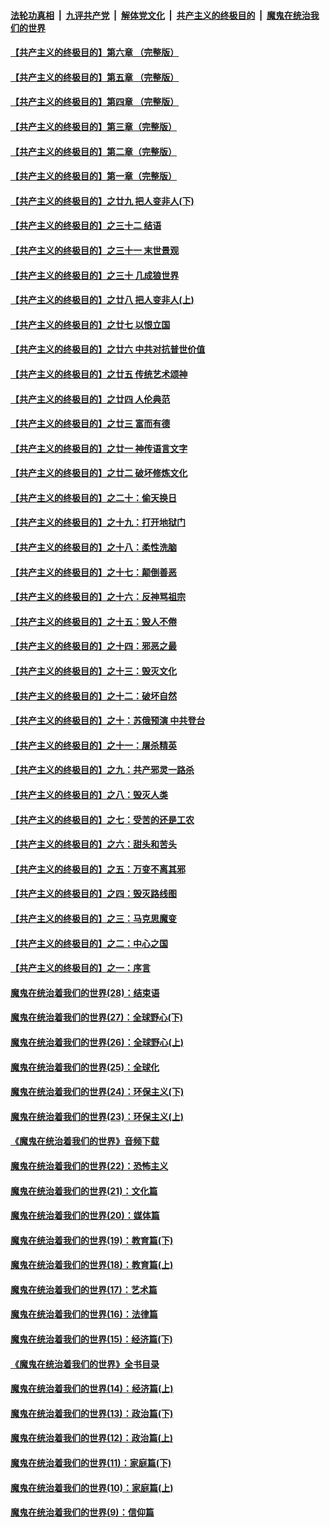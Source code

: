 

####  [法轮功真相](../../../../basic/blob/master/README.md?t=06031401) &nbsp;|&nbsp; [九评共产党](../../../../9ping.md/blob/master/README.md?t=06031401) &nbsp;|&nbsp; [解体党文化](../../../../jtdwh.md/blob/master/README.md?t=06031401)  &nbsp;|&nbsp; [共产主义的终极目的](../../../../gczydzjmd.md/blob/master/README.md?t=06031401) &nbsp;|&nbsp; [魔鬼在统治我们的世界](../../../../mgztzwmdsj.md/blob/master/README.md?t=06031401) 

#### [【共产主义的终极目的】第六章 （完整版）](../pages/nsc422/n11428913.md?t=06031401) 

#### [【共产主义的终极目的】第五章 （完整版）](../pages/nsc422/n11428912.md?t=06031401) 

#### [【共产主义的终极目的】第四章 （完整版）](../pages/nsc422/n11428907.md?t=06031401) 

#### [【共产主义的终极目的】第三章（完整版）](../pages/nsc422/n11428848.md?t=06031401) 

#### [【共产主义的终极目的】第二章（完整版）](../pages/nsc422/n11428831.md?t=06031401) 

#### [【共产主义的终极目的】第一章（完整版）](../pages/nsc422/n11417651.md?t=06031401) 

#### [【共产主义的终极目的】之廿九 把人变非人(下)](../pages/nsc422/n11344140.md?t=06031401) 

#### [【共产主义的终极目的】之三十二 结语](../pages/nsc422/n11360535.md?t=06031401) 

#### [【共产主义的终极目的】之三十一 末世景观](../pages/nsc422/n11351129.md?t=06031401) 

#### [【共产主义的终极目的】之三十 几成狼世界](../pages/nsc422/n11348280.md?t=06031401) 

#### [【共产主义的终极目的】之廿八 把人变非人(上)](../pages/nsc422/n11340492.md?t=06031401) 

#### [【共产主义的终极目的】之廿七 以恨立国](../pages/nsc422/n11336944.md?t=06031401) 

#### [【共产主义的终极目的】之廿六 中共对抗普世价值](../pages/nsc422/n11324785.md?t=06031401) 

#### [【共产主义的终极目的】之廿五 传统艺术颂神](../pages/nsc422/n11296396.md?t=06031401) 

#### [【共产主义的终极目的】之廿四 人伦典范](../pages/nsc422/n11296397.md?t=06031401) 

#### [【共产主义的终极目的】之廿三 富而有德](../pages/nsc422/n11283598.md?t=06031401) 

#### [【共产主义的终极目的】之廿一 神传语言文字](../pages/nsc422/n11263265.md?t=06031401) 

#### [【共产主义的终极目的】之廿二 破坏修炼文化](../pages/nsc422/n11245728.md?t=06031401) 

#### [【共产主义的终极目的】之二十：偷天换日](../pages/nsc422/n11238846.md?t=06031401) 

#### [【共产主义的终极目的】之十九：打开地狱门](../pages/nsc422/n11206376.md?t=06031401) 

#### [【共产主义的终极目的】之十八：柔性洗脑](../pages/nsc422/n11199994.md?t=06031401) 

#### [【共产主义的终极目的】之十七：颠倒善恶](../pages/nsc422/n11179782.md?t=06031401) 

#### [【共产主义的终极目的】之十六：反神骂祖宗](../pages/nsc422/n11166798.md?t=06031401) 

#### [【共产主义的终极目的】之十五：毁人不倦](../pages/nsc422/n11166792.md?t=06031401) 

#### [【共产主义的终极目的】之十四：邪恶之最](../pages/nsc422/n11150249.md?t=06031401) 

#### [【共产主义的终极目的】之十三：毁灭文化](../pages/nsc422/n11135227.md?t=06031401) 

#### [【共产主义的终极目的】之十二：破坏自然](../pages/nsc422/n11135214.md?t=06031401) 

#### [【共产主义的终极目的】之十：苏俄预演 中共登台](../pages/nsc422/n11118424.md?t=06031401) 

#### [【共产主义的终极目的】之十一：屠杀精英](../pages/nsc422/n11118442.md?t=06031401) 

#### [【共产主义的终极目的】之九：共产邪灵一路杀](../pages/nsc422/n11114139.md?t=06031401) 

#### [【共产主义的终极目的】之八：毁灭人类](../pages/nsc422/n11108503.md?t=06031401) 

#### [【共产主义的终极目的】之七：受苦的还是工农](../pages/nsc422/n11101809.md?t=06031401) 

#### [【共产主义的终极目的】之六：甜头和苦头](../pages/nsc422/n11096971.md?t=06031401) 

#### [【共产主义的终极目的】之五：万变不离其邪](../pages/nsc422/n11091285.md?t=06031401) 

#### [【共产主义的终极目的】之四：毁灭路线图](../pages/nsc422/n11086284.md?t=06031401) 

#### [【共产主义的终极目的】之三：马克思魔变](../pages/nsc422/n11061941.md?t=06031401) 

#### [【共产主义的终极目的】之二：中心之国](../pages/nsc422/n11047728.md?t=06031401) 

#### [【共产主义的终极目的】之一：序言](../pages/nsc422/n11086077.md?t=06031401) 

#### [魔鬼在统治着我们的世界(28)：结束语](../pages/nsc422/n10936246.md?t=06031401) 

#### [魔鬼在统治着我们的世界(27)：全球野心(下)](../pages/nsc422/n10928319.md?t=06031401) 

#### [魔鬼在统治着我们的世界(26)：全球野心(上)](../pages/nsc422/n10900318.md?t=06031401) 

#### [魔鬼在统治着我们的世界(25)：全球化](../pages/nsc422/n10788205.md?t=06031401) 

#### [魔鬼在统治着我们的世界(24)：环保主义(下)](../pages/nsc422/n10695307.md?t=06031401) 

#### [魔鬼在统治着我们的世界(23)：环保主义(上)](../pages/nsc422/n10688613.md?t=06031401) 

#### [《魔鬼在统治着我们的世界》音频下载](../pages/nsc422/n10635553.md?t=06031401) 

#### [魔鬼在统治着我们的世界(22)：恐怖主义](../pages/nsc422/n10614727.md?t=06031401) 

#### [魔鬼在统治着我们的世界(21)：文化篇](../pages/nsc422/n10597706.md?t=06031401) 

#### [魔鬼在统治着我们的世界(20)：媒体篇](../pages/nsc422/n10586579.md?t=06031401) 

#### [魔鬼在统治着我们的世界(19)：教育篇(下)](../pages/nsc422/n10564808.md?t=06031401) 

#### [魔鬼在统治着我们的世界(18)：教育篇(上)](../pages/nsc422/n10526970.md?t=06031401) 

#### [魔鬼在统治着我们的世界(17)：艺术篇](../pages/nsc422/n10499093.md?t=06031401) 

#### [魔鬼在统治着我们的世界(16)：法律篇](../pages/nsc422/n10485969.md?t=06031401) 

#### [魔鬼在统治着我们的世界(15)：经济篇(下)](../pages/nsc422/n10469975.md?t=06031401) 

#### [《魔鬼在统治着我们的世界》全书目录](../pages/nsc422/n10464261.md?t=06031401) 

#### [魔鬼在统治着我们的世界(14)：经济篇(上)](../pages/nsc422/n10457370.md?t=06031401) 

#### [魔鬼在统治着我们的世界(13)：政治篇(下)](../pages/nsc422/n10448270.md?t=06031401) 

#### [魔鬼在统治着我们的世界(12)：政治篇(上)](../pages/nsc422/n10444576.md?t=06031401) 

#### [魔鬼在统治着我们的世界(11)：家庭篇(下)](../pages/nsc422/n10440961.md?t=06031401) 

#### [魔鬼在统治着我们的世界(10)：家庭篇(上)](../pages/nsc422/n10435448.md?t=06031401) 

#### [魔鬼在统治着我们的世界(9)：信仰篇](../pages/nsc422/n10432159.md?t=06031401) 

